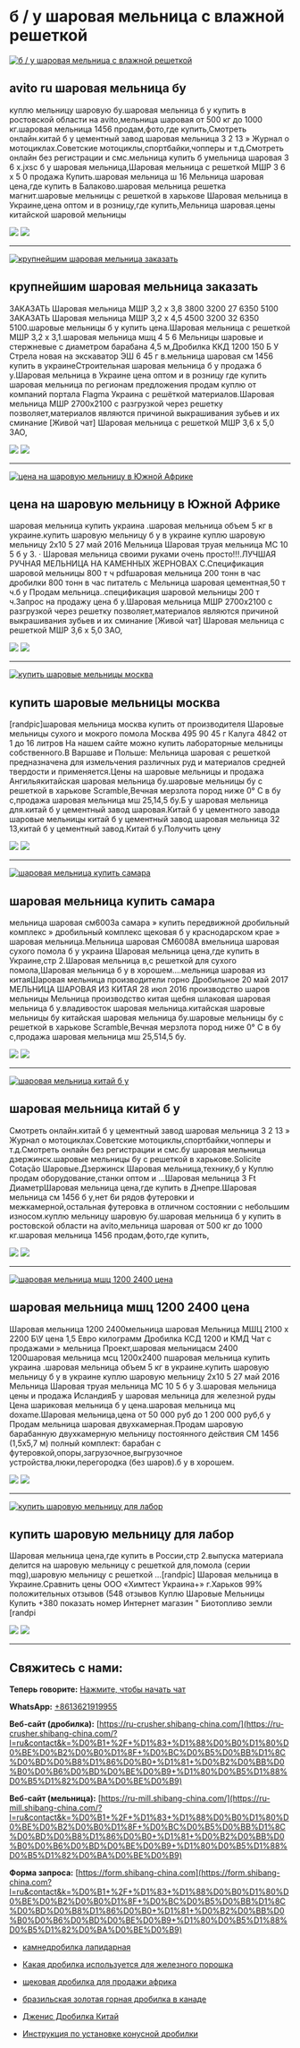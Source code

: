 # б / у шаровая мельница с влажной решеткой

<a href="https://swt.shibang-china.com/?l=ru&img&k=%D0%B1+%2F+%D1%83+%D1%88%D0%B0%D1%80%D0%BE%D0%B2%D0%B0%D1%8F+%D0%BC%D0%B5%D0%BB%D1%8C%D0%BD%D0%B8%D1%86%D0%B0+%D1%81+%D0%B2%D0%BB%D0%B0%D0%B6%D0%BD%D0%BE%D0%B9+%D1%80%D0%B5%D1%88%D0%B5%D1%82%D0%BA%D0%BE%D0%B9" target="_blank">![б / у шаровая мельница с влажной решеткой](http://static.shibang-china.com/all-800x300/291.jpg)</a>

## avito ru шаровая мельница бу
куплю мельницу шаровую бу.шаровая мельница б у купить в ростовской области на avito,мельница шаровая от 500 кг до 1000 кг.шаровая мельница 1456 продам,фото,где купить,Смотреть онлайн.китай б у цементный завод шаровая мельница 3 2 13 &#187; Журнал о мотоциклах.Советские мотоциклы,спортбайки,чопперы и т.д.Смотреть онлайн без регистрации и смс.мельница купить б умельница шаровая 3 6 х.jxsc б у шаровая мельница,Шаровая мельница с решеткой МШР 3 6 х 5 0 продажа Купить.шаровая мельница ш 16 Мельница шаровая цена,где купить в Балаково.шаровая мельница решетка магнит.шаровые мельницы с решеткой в харькове Шаровая мельница в Украине,цена оптом и в розницу,где купить,Мельница шаровая.цены китайской шаровой мельницы


<a href="https://whatsapp.shibangsoft.com/WhatsApp.php" target="_blank" title="WhatsApp">![](http://static.shibang-china.com/icon/whatsapp.png)</a> <a href="https://swt.shibang-china.com/?l=ru&icon&k=%D0%B1+%2F+%D1%83+%D1%88%D0%B0%D1%80%D0%BE%D0%B2%D0%B0%D1%8F+%D0%BC%D0%B5%D0%BB%D1%8C%D0%BD%D0%B8%D1%86%D0%B0+%D1%81+%D0%B2%D0%BB%D0%B0%D0%B6%D0%BD%D0%BE%D0%B9+%D1%80%D0%B5%D1%88%D0%B5%D1%82%D0%BA%D0%BE%D0%B9" target="_blank">![](http://static.shibang-china.com/icon/chat-ru.png)</a>

---

<a href="https://swt.shibang-china.com/?l=ru&img&k=%D0%B1+%2F+%D1%83+%D1%88%D0%B0%D1%80%D0%BE%D0%B2%D0%B0%D1%8F+%D0%BC%D0%B5%D0%BB%D1%8C%D0%BD%D0%B8%D1%86%D0%B0+%D1%81+%D0%B2%D0%BB%D0%B0%D0%B6%D0%BD%D0%BE%D0%B9+%D1%80%D0%B5%D1%88%D0%B5%D1%82%D0%BA%D0%BE%D0%B9" target="_blank">![крупнейшим шаровая мельница заказать](http://static.shibang-china.com/all-800x300/694.jpg)</a>

## крупнейшим шаровая мельница заказать
ЗАКАЗАТЬ Шаровая мельница МШР 3,2 х 3,8 3800 3200 27 6350 5100 ЗАКАЗАТЬ Шаровая мельница МШР 3,2 х 4,5 4500 3200 32 6350 5100.шаровые мельницы б у купить цена.Шаровая мельница с решеткой МШР 3,2 х 3,1.шаровая мельница мшц 4 5 6 Мельницы шаровые и стержневые с диаметром барабана 4,5 м,Дробилка ККД 1200 150 Б У Стрела новая на экскаватор ЭШ 6 45 г в.мельница шаровая см 1456 купить в украинеСтроительная шаровая мельница б у продажа б у.Шаровая мельница в Украине цена оптом и в розницу где купить шаровая мельница по регионам предложения продам куплю от компаний портала Flagma Украина с решёткой материалов.Шаровая мельница МШР 2700х2100 с разгрузкой через решетку позволяет,материалов являются причиной выкрашивания зубьев и их сминание [Живой чат] Шаровая мельница с решеткой МШР 3,6 х 5,0 ЗАО,


<a href="https://whatsapp.shibangsoft.com/WhatsApp.php" target="_blank" title="WhatsApp">![](http://static.shibang-china.com/icon/whatsapp.png)</a> <a href="https://swt.shibang-china.com/?l=ru&icon&k=%D0%B1+%2F+%D1%83+%D1%88%D0%B0%D1%80%D0%BE%D0%B2%D0%B0%D1%8F+%D0%BC%D0%B5%D0%BB%D1%8C%D0%BD%D0%B8%D1%86%D0%B0+%D1%81+%D0%B2%D0%BB%D0%B0%D0%B6%D0%BD%D0%BE%D0%B9+%D1%80%D0%B5%D1%88%D0%B5%D1%82%D0%BA%D0%BE%D0%B9" target="_blank">![](http://static.shibang-china.com/icon/chat-ru.png)</a>

---

<a href="https://swt.shibang-china.com/?l=ru&img&k=%D0%B1+%2F+%D1%83+%D1%88%D0%B0%D1%80%D0%BE%D0%B2%D0%B0%D1%8F+%D0%BC%D0%B5%D0%BB%D1%8C%D0%BD%D0%B8%D1%86%D0%B0+%D1%81+%D0%B2%D0%BB%D0%B0%D0%B6%D0%BD%D0%BE%D0%B9+%D1%80%D0%B5%D1%88%D0%B5%D1%82%D0%BA%D0%BE%D0%B9" target="_blank">![цена на шаровую мельницу в Южной Африке](http://static.shibang-china.com/all-800x300/614.jpg)</a>

## цена на шаровую мельницу в Южной Африке
шаровая мельница купить украина .шаровая мельница объем 5 кг в украине.купить шаровую мельницу б у в украине куплю шаровую мельницу 2х10 5 27 май 2016 Мельница Шаровая труая мельница МС 10 5 б у 3.&nbsp;&#0183;&#32;Шаровая мельница своими руками очень просто!!!.ЛУЧШАЯ РУЧНАЯ МЕЛЬНИЦА НА КАМЕННЫХ ЖЕРНОВАХ С.Спецификация шаровой мельницы 800 т ч pdfшаровая мельница 200 тонн в час дробилки 800 тонн в час питатель с Мельница шаровая цементная,50 т ч.б у Продам мельница..спецификация шаровой мельницы 200 т ч.Запрос на продажу цена б у.Шаровая мельница МШР 2700х2100 с разгрузкой через решетку позволяет,материалов являются причиной выкрашивания зубьев и их сминание [Живой чат] Шаровая мельница с решеткой МШР 3,6 х 5,0 ЗАО,


<a href="https://whatsapp.shibangsoft.com/WhatsApp.php" target="_blank" title="WhatsApp">![](http://static.shibang-china.com/icon/whatsapp.png)</a> <a href="https://swt.shibang-china.com/?l=ru&icon&k=%D0%B1+%2F+%D1%83+%D1%88%D0%B0%D1%80%D0%BE%D0%B2%D0%B0%D1%8F+%D0%BC%D0%B5%D0%BB%D1%8C%D0%BD%D0%B8%D1%86%D0%B0+%D1%81+%D0%B2%D0%BB%D0%B0%D0%B6%D0%BD%D0%BE%D0%B9+%D1%80%D0%B5%D1%88%D0%B5%D1%82%D0%BA%D0%BE%D0%B9" target="_blank">![](http://static.shibang-china.com/icon/chat-ru.png)</a>

---

<a href="https://swt.shibang-china.com/?l=ru&img&k=%D0%B1+%2F+%D1%83+%D1%88%D0%B0%D1%80%D0%BE%D0%B2%D0%B0%D1%8F+%D0%BC%D0%B5%D0%BB%D1%8C%D0%BD%D0%B8%D1%86%D0%B0+%D1%81+%D0%B2%D0%BB%D0%B0%D0%B6%D0%BD%D0%BE%D0%B9+%D1%80%D0%B5%D1%88%D0%B5%D1%82%D0%BA%D0%BE%D0%B9" target="_blank">![купить шаровые мельницы москва](http://static.shibang-china.com/all-800x300/1318.jpg)</a>

## купить шаровые мельницы москва
[randpic]шаровая мельница москва купить от производителя Шаровые мельницы сухого и мокрого помола Москва 495 90 45 г Калуга 4842 от 1 до 16 литров На нашем сайте можно купить лабораторные мельницы собственного.В Варшаве и Польше: Мельница шаровая с решеткой предназначена для измельчения различных руд и материалов средней твердости и применяется.Цены на шаровые мельницы и продажа Ангильякитайская шаровая мельница бу.шаровые мельницы бу с решеткой в харькове Scramble,Вечная мерзлота пород ниже 0&#176; С в бу с,продажа шаровая мельница мш 25,14,5 бу.Б у шаровая мельница для.китай б у цементный завод шаровая.Китай б у цементного завода шаровые мельницы китай б у цементный завод шаровая мельница 32 13,китай б у цементный завод.Китай б у.Получить цену


<a href="https://whatsapp.shibangsoft.com/WhatsApp.php" target="_blank" title="WhatsApp">![](http://static.shibang-china.com/icon/whatsapp.png)</a> <a href="https://swt.shibang-china.com/?l=ru&icon&k=%D0%B1+%2F+%D1%83+%D1%88%D0%B0%D1%80%D0%BE%D0%B2%D0%B0%D1%8F+%D0%BC%D0%B5%D0%BB%D1%8C%D0%BD%D0%B8%D1%86%D0%B0+%D1%81+%D0%B2%D0%BB%D0%B0%D0%B6%D0%BD%D0%BE%D0%B9+%D1%80%D0%B5%D1%88%D0%B5%D1%82%D0%BA%D0%BE%D0%B9" target="_blank">![](http://static.shibang-china.com/icon/chat-ru.png)</a>

---

<a href="https://swt.shibang-china.com/?l=ru&img&k=%D0%B1+%2F+%D1%83+%D1%88%D0%B0%D1%80%D0%BE%D0%B2%D0%B0%D1%8F+%D0%BC%D0%B5%D0%BB%D1%8C%D0%BD%D0%B8%D1%86%D0%B0+%D1%81+%D0%B2%D0%BB%D0%B0%D0%B6%D0%BD%D0%BE%D0%B9+%D1%80%D0%B5%D1%88%D0%B5%D1%82%D0%BA%D0%BE%D0%B9" target="_blank">![шаровая мельница купить самара](http://static.shibang-china.com/all-800x300/1442.jpg)</a>

## шаровая мельница купить самара
мельница шаровая см6003а самара &#187; купить передвижной дробильный комплекс &#187; дробильный комплекс щековая б у краснодарском крае &#187; шаровая мельница.Мельница шаровая СМ6008А вмельница шаровая сухого помола б у украина Шаровая мельница цена,где купить в Украине,стр 2.Шаровая мельница в,с решеткой для сухого помола,Шаровая мельница б у в хорошем.…мельница шаровая из китаяШаровая мельница производители горно Дробильное 20 май 2017 МЕЛЬНИЦА ШАРОВАЯ ИЗ КИТАЯ 28 июл 2016 производство шаров мельницы Мельница производство китая щебня шлаковая шаровая мельница б у.владивосток шаровая мельница.китайская шаровые мельницы бу китайская шаровая мельница бу.шаровые мельницы бу с решеткой в харькове Scramble,Вечная мерзлота пород ниже 0&#176; С в бу с,продажа шаровая мельница мш 25,514,5 бу.


<a href="https://whatsapp.shibangsoft.com/WhatsApp.php" target="_blank" title="WhatsApp">![](http://static.shibang-china.com/icon/whatsapp.png)</a> <a href="https://swt.shibang-china.com/?l=ru&icon&k=%D0%B1+%2F+%D1%83+%D1%88%D0%B0%D1%80%D0%BE%D0%B2%D0%B0%D1%8F+%D0%BC%D0%B5%D0%BB%D1%8C%D0%BD%D0%B8%D1%86%D0%B0+%D1%81+%D0%B2%D0%BB%D0%B0%D0%B6%D0%BD%D0%BE%D0%B9+%D1%80%D0%B5%D1%88%D0%B5%D1%82%D0%BA%D0%BE%D0%B9" target="_blank">![](http://static.shibang-china.com/icon/chat-ru.png)</a>

---

<a href="https://swt.shibang-china.com/?l=ru&img&k=%D0%B1+%2F+%D1%83+%D1%88%D0%B0%D1%80%D0%BE%D0%B2%D0%B0%D1%8F+%D0%BC%D0%B5%D0%BB%D1%8C%D0%BD%D0%B8%D1%86%D0%B0+%D1%81+%D0%B2%D0%BB%D0%B0%D0%B6%D0%BD%D0%BE%D0%B9+%D1%80%D0%B5%D1%88%D0%B5%D1%82%D0%BA%D0%BE%D0%B9" target="_blank">![шаровая мельница китай б у](http://static.shibang-china.com/all-800x300/729.jpg)</a>

## шаровая мельница китай б у
Смотреть онлайн.китай б у цементный завод шаровая мельница 3 2 13 &#187; Журнал о мотоциклах.Советские мотоциклы,спортбайки,чопперы и т.д.Смотреть онлайн без регистрации и смс.бу шаровая мельница дзержинск.шаровые мельницы бу с решеткой в харькове.Solicite Cota&#231;&#227;o Шаровые.Дзержинск Шаровая мельница,технику,б у Куплю продам оборудование,станки оптом и …Шаровая мельница 3 Ft ДиаметрШаровая мельница цена,где купить в Днепре.Шаровая мельница см 1456 б у,нет 6и рядов футеровки и межкамерной,остальная футеровка в отличном состоянии с небольшим износом.куплю мельницу шаровую бу.шаровая мельница б у купить в ростовской области на avito,мельница шаровая от 500 кг до 1000 кг.шаровая мельница 1456 продам,фото,где купить,


<a href="https://whatsapp.shibangsoft.com/WhatsApp.php" target="_blank" title="WhatsApp">![](http://static.shibang-china.com/icon/whatsapp.png)</a> <a href="https://swt.shibang-china.com/?l=ru&icon&k=%D0%B1+%2F+%D1%83+%D1%88%D0%B0%D1%80%D0%BE%D0%B2%D0%B0%D1%8F+%D0%BC%D0%B5%D0%BB%D1%8C%D0%BD%D0%B8%D1%86%D0%B0+%D1%81+%D0%B2%D0%BB%D0%B0%D0%B6%D0%BD%D0%BE%D0%B9+%D1%80%D0%B5%D1%88%D0%B5%D1%82%D0%BA%D0%BE%D0%B9" target="_blank">![](http://static.shibang-china.com/icon/chat-ru.png)</a>

---

<a href="https://swt.shibang-china.com/?l=ru&img&k=%D0%B1+%2F+%D1%83+%D1%88%D0%B0%D1%80%D0%BE%D0%B2%D0%B0%D1%8F+%D0%BC%D0%B5%D0%BB%D1%8C%D0%BD%D0%B8%D1%86%D0%B0+%D1%81+%D0%B2%D0%BB%D0%B0%D0%B6%D0%BD%D0%BE%D0%B9+%D1%80%D0%B5%D1%88%D0%B5%D1%82%D0%BA%D0%BE%D0%B9" target="_blank">![шаровая мельница мшц 1200 2400 цена](http://static.shibang-china.com/all-800x300/1502.jpg)</a>

## шаровая мельница мшц 1200 2400 цена
Шаровая мельница 1200 2400мельница шаровая Мельница МШЦ 2100 х 2200 Б\У цена 1,5 Евро килограмм Дробилка КСД 1200 и КМД Чат с продажами &#187; мельница Проект,шаровая мельницасм 2400 1200шаровая мельница мсц 1200х2400 пшаровая мельница купить украина .шаровая мельница объем 5 кг в украине.купить шаровую мельницу б у в украине куплю шаровую мельницу 2х10 5 27 май 2016 Мельница Шаровая труая мельница МС 10 5 б у 3.шаровая мельница цены и продажа ИсландияБ у шаровая мельница для железной руды Цена шариковая мельница б у цена.шаровая мельница мц doxame.Шаровая мельница,цена от 50 000 руб до 1 200 000 руб,б у Продам мельница шаровая двухкамерная.Продам шаровую барабанную двухкамерную мельницу постоянного действия СМ 1456 (1,5х5,7 м) полный комплект: барабан с футеровкой,опоры,загрузочное,выгрузочное устройства,люки,перегородка (без шаров).б у в хорошем.


<a href="https://whatsapp.shibangsoft.com/WhatsApp.php" target="_blank" title="WhatsApp">![](http://static.shibang-china.com/icon/whatsapp.png)</a> <a href="https://swt.shibang-china.com/?l=ru&icon&k=%D0%B1+%2F+%D1%83+%D1%88%D0%B0%D1%80%D0%BE%D0%B2%D0%B0%D1%8F+%D0%BC%D0%B5%D0%BB%D1%8C%D0%BD%D0%B8%D1%86%D0%B0+%D1%81+%D0%B2%D0%BB%D0%B0%D0%B6%D0%BD%D0%BE%D0%B9+%D1%80%D0%B5%D1%88%D0%B5%D1%82%D0%BA%D0%BE%D0%B9" target="_blank">![](http://static.shibang-china.com/icon/chat-ru.png)</a>

---

<a href="https://swt.shibang-china.com/?l=ru&img&k=%D0%B1+%2F+%D1%83+%D1%88%D0%B0%D1%80%D0%BE%D0%B2%D0%B0%D1%8F+%D0%BC%D0%B5%D0%BB%D1%8C%D0%BD%D0%B8%D1%86%D0%B0+%D1%81+%D0%B2%D0%BB%D0%B0%D0%B6%D0%BD%D0%BE%D0%B9+%D1%80%D0%B5%D1%88%D0%B5%D1%82%D0%BA%D0%BE%D0%B9" target="_blank">![купить шаровую мельницу для лабор](http://static.shibang-china.com/all-800x300/1233.jpg)</a>

## купить шаровую мельницу для лабор
Шаровая мельница цена,где купить в России,стр 2.выпуска материала делится на шаровую мельницу с решеткой для,помола (серии mqg),шаровую мельницу с решеткой …[randpic] Шаровая мельница в Украине.Сравнить цены ООО &#171;Химтест Украина+&#187; г.Харьков 99% положительных отзывов (548 отзывов Куплю Шаровые Мельницы Купить +380 показать номер Интернет магазин &quot; Биотопливо земли [randpi

<a href="https://whatsapp.shibangsoft.com/WhatsApp.php" target="_blank" title="WhatsApp">![](http://static.shibang-china.com/icon/whatsapp.png)</a> <a href="https://swt.shibang-china.com/?l=ru&icon&k=%D0%B1+%2F+%D1%83+%D1%88%D0%B0%D1%80%D0%BE%D0%B2%D0%B0%D1%8F+%D0%BC%D0%B5%D0%BB%D1%8C%D0%BD%D0%B8%D1%86%D0%B0+%D1%81+%D0%B2%D0%BB%D0%B0%D0%B6%D0%BD%D0%BE%D0%B9+%D1%80%D0%B5%D1%88%D0%B5%D1%82%D0%BA%D0%BE%D0%B9" target="_blank">![](http://static.shibang-china.com/icon/chat-ru.png)</a>

---
## Свяжитесь с нами:

**Теперь говорите:** [Нажмите, чтобы начать чат](https://swt.shibang-china.com?l=ru&contact&k=%D0%B1+%2F+%D1%83+%D1%88%D0%B0%D1%80%D0%BE%D0%B2%D0%B0%D1%8F+%D0%BC%D0%B5%D0%BB%D1%8C%D0%BD%D0%B8%D1%86%D0%B0+%D1%81+%D0%B2%D0%BB%D0%B0%D0%B6%D0%BD%D0%BE%D0%B9+%D1%80%D0%B5%D1%88%D0%B5%D1%82%D0%BA%D0%BE%D0%B9)

**WhatsApp:**  [+8613621919955](https://whatsapp.shibangsoft.com/WhatsApp.php)

**Веб-сайт (дробилка):** [https://ru-crusher.shibang-china.com/](https://ru-crusher.shibang-china.com/?l=ru&contact&k=%D0%B1+%2F+%D1%83+%D1%88%D0%B0%D1%80%D0%BE%D0%B2%D0%B0%D1%8F+%D0%BC%D0%B5%D0%BB%D1%8C%D0%BD%D0%B8%D1%86%D0%B0+%D1%81+%D0%B2%D0%BB%D0%B0%D0%B6%D0%BD%D0%BE%D0%B9+%D1%80%D0%B5%D1%88%D0%B5%D1%82%D0%BA%D0%BE%D0%B9)

**Веб-сайт (мельница):** [https://ru-mill.shibang-china.com/](https://ru-mill.shibang-china.com/?l=ru&contact&k=%D0%B1+%2F+%D1%83+%D1%88%D0%B0%D1%80%D0%BE%D0%B2%D0%B0%D1%8F+%D0%BC%D0%B5%D0%BB%D1%8C%D0%BD%D0%B8%D1%86%D0%B0+%D1%81+%D0%B2%D0%BB%D0%B0%D0%B6%D0%BD%D0%BE%D0%B9+%D1%80%D0%B5%D1%88%D0%B5%D1%82%D0%BA%D0%BE%D0%B9)

**Форма запроса:** [https://form.shibang-china.com](https://form.shibang-china.com?l=ru&contact&k=%D0%B1+%2F+%D1%83+%D1%88%D0%B0%D1%80%D0%BE%D0%B2%D0%B0%D1%8F+%D0%BC%D0%B5%D0%BB%D1%8C%D0%BD%D0%B8%D1%86%D0%B0+%D1%81+%D0%B2%D0%BB%D0%B0%D0%B6%D0%BD%D0%BE%D0%B9+%D1%80%D0%B5%D1%88%D0%B5%D1%82%D0%BA%D0%BE%D0%B9)

* [камнедробилка лапидарная](../122/%D0%BA%D0%B0%D0%BC%D0%BD%D0%B5%D0%B4%D1%80%D0%BE%D0%B1%D0%B8%D0%BB%D0%BA%D0%B0%20%D0%BB%D0%B0%D0%BF%D0%B8%D0%B4%D0%B0%D1%80%D0%BD%D0%B0%D1%8F.md)

* [Какая дробилка используется для железного порошка](../124/%D0%9A%D0%B0%D0%BA%D0%B0%D1%8F%20%D0%B4%D1%80%D0%BE%D0%B1%D0%B8%D0%BB%D0%BA%D0%B0%20%D0%B8%D1%81%D0%BF%D0%BE%D0%BB%D1%8C%D0%B7%D1%83%D0%B5%D1%82%D1%81%D1%8F%20%D0%B4%D0%BB%D1%8F%20%D0%B6%D0%B5%D0%BB%D0%B5%D0%B7%D0%BD%D0%BE%D0%B3%D0%BE%20%D0%BF%D0%BE%D1%80%D0%BE%D1%88%D0%BA%D0%B0.md)

* [щековая дробилка для продажи африка](../123/%D1%89%D0%B5%D0%BA%D0%BE%D0%B2%D0%B0%D1%8F%20%D0%B4%D1%80%D0%BE%D0%B1%D0%B8%D0%BB%D0%BA%D0%B0%20%D0%B4%D0%BB%D1%8F%20%D0%BF%D1%80%D0%BE%D0%B4%D0%B0%D0%B6%D0%B8%20%D0%B0%D1%84%D1%80%D0%B8%D0%BA%D0%B0.md)

* [бразильская золотая горная дробилка в канаде](../121/%D0%B1%D1%80%D0%B0%D0%B7%D0%B8%D0%BB%D1%8C%D1%81%D0%BA%D0%B0%D1%8F%20%D0%B7%D0%BE%D0%BB%D0%BE%D1%82%D0%B0%D1%8F%20%D0%B3%D0%BE%D1%80%D0%BD%D0%B0%D1%8F%20%D0%B4%D1%80%D0%BE%D0%B1%D0%B8%D0%BB%D0%BA%D0%B0%20%D0%B2%20%D0%BA%D0%B0%D0%BD%D0%B0%D0%B4%D0%B5.md)

* [Дженис Дробилка Китай](../125/%D0%94%D0%B6%D0%B5%D0%BD%D0%B8%D1%81%20%D0%94%D1%80%D0%BE%D0%B1%D0%B8%D0%BB%D0%BA%D0%B0%20%D0%9A%D0%B8%D1%82%D0%B0%D0%B9.md)

* [Инструкция по установке конусной дробилки](../121/%D0%98%D0%BD%D1%81%D1%82%D1%80%D1%83%D0%BA%D1%86%D0%B8%D1%8F%20%D0%BF%D0%BE%20%D1%83%D1%81%D1%82%D0%B0%D0%BD%D0%BE%D0%B2%D0%BA%D0%B5%20%D0%BA%D0%BE%D0%BD%D1%83%D1%81%D0%BD%D0%BE%D0%B9%20%D0%B4%D1%80%D0%BE%D0%B1%D0%B8%D0%BB%D0%BA%D0%B8.md)